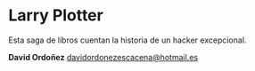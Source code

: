 # Larry Plotter

Esta saga de libros cuentan la historia de un hacker excepcional.

**David Ordoñez**
davidordonezescacena@hotmail.es
